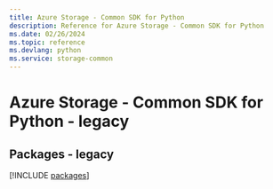 ```yaml
---
title: Azure Storage - Common SDK for Python
description: Reference for Azure Storage - Common SDK for Python
ms.date: 02/26/2024
ms.topic: reference
ms.devlang: python
ms.service: storage-common
---
```

# Azure Storage - Common SDK for Python - legacy
## Packages - legacy
[!INCLUDE [packages](storage---common-index.md)]